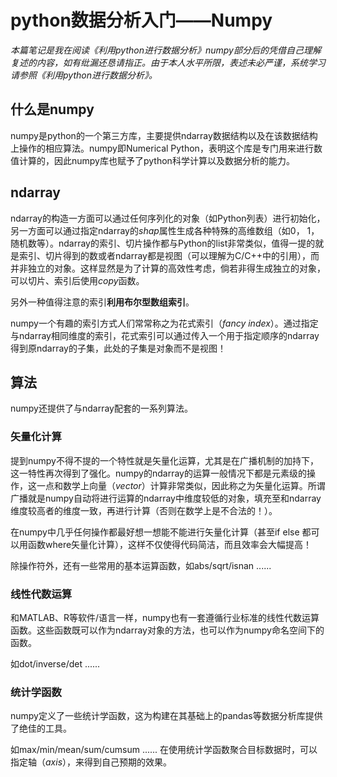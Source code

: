 # python数据分析入门——Numpy
*本篇笔记是我在阅读《利用python进行数据分析》numpy部分后的凭借自己理解复述的内容，如有纰漏还恳请指正。由于本人水平所限，表述未必严谨，系统学习请参照《利用python进行数据分析》。*

## 什么是numpy
numpy是python的一个第三方库，主要提供ndarray数据结构以及在该数据结构上操作的相应算法。numpy即Numerical Python，表明这个库是专门用来进行数值计算的，因此numpy库也赋予了python科学计算以及数据分析的能力。

## ndarray
ndarray的构造一方面可以通过任何序列化的对象（如Python列表）进行初始化，另一方面可以通过指定ndarray的*shap*属性生成各种特殊的高维数组（如0， 1， 随机数等）。ndarray的索引、切片操作都与Python的list非常类似，值得一提的就是索引、切片得到的数或者ndarray都是视图（可以理解为C/C++中的引用），而并非独立的对象。这样显然是为了计算的高效性考虑，倘若非得生成独立的对象，可以切片、索引后使用*copy*函数。

另外一种值得注意的索引**利用布尔型数组索引**。

numpy一个有趣的索引方式人们常常称之为花式索引（*fancy index*）。通过指定与ndarray相同维度的索引，花式索引可以通过传入一个用于指定顺序的ndarray得到原ndarray的子集，此处的子集是对象而不是视图！

## 算法
numpy还提供了与ndarray配套的一系列算法。

### 矢量化计算
提到numpy不得不提的一个特性就是矢量化运算，尤其是在广播机制的加持下，这一特性再次得到了强化。numpy的ndarray的运算一般情况下都是元素级的操作，这一点和数学上向量（*vector*）计算非常类似，因此称之为矢量化运算。所谓广播就是numpy自动将进行运算的ndarray中维度较低的对象，填充至和ndarray维度较高者的维度一致，再进行计算（否则在数学上是不合法的！）。

在numpy中几乎任何操作都最好想一想能不能进行矢量化计算（甚至if else 都可以用函数where矢量化计算），这样不仅使得代码简洁，而且效率会大幅提高！

除操作符外，还有一些常用的基本运算函数，如abs/sqrt/isnan ......

### 线性代数运算
和MATLAB、R等软件/语言一样，numpy也有一套遵循行业标准的线性代数运算函数。这些函数既可以作为ndarray对象的方法，也可以作为numpy命名空间下的函数。

如dot/inverse/det ......

### 统计学函数
numpy定义了一些统计学函数，这为构建在其基础上的pandas等数据分析库提供了绝佳的工具。

如max/min/mean/sum/cumsum ......
在使用统计学函数聚合目标数据时，可以指定轴（*axis*），来得到自己预期的效果。
